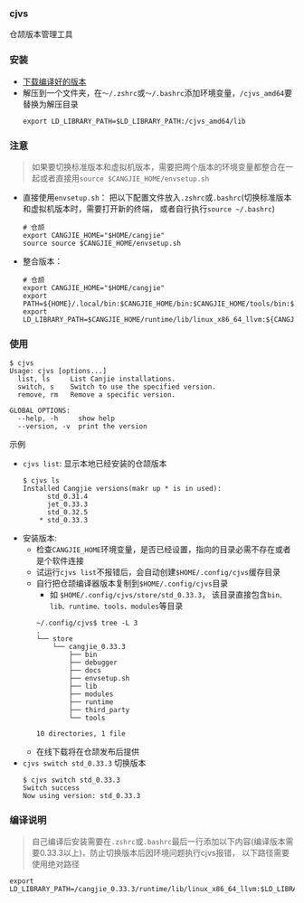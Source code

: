 ### cjvs
仓颉版本管理工具

### 安装
- [下载编译好的版本](https://gitee.com/HW-PLLab/cjvs/releases/latest)
- 解压到一个文件夹，在`～/.zshrc`或`～/.bashrc`添加环境变量，`/cjvs_amd64`要替换为解压目录
    ```shell
    export LD_LIBRARY_PATH=$LD_LIBRARY_PATH:/cjvs_amd64/lib
    ```
### 注意
>如果要切换标准版本和虚拟机版本，需要把两个版本的环境变量都整合在一起或者直接用`source $CANGJIE_HOME/envsetup.sh`
  - 直接使用`envsetup.sh`： 把以下配置文件放入`.zshrc`或`.bashrc`(切换标准版本和虚拟机版本时，需要打开新的终端， 或者自行执行`source ~/.bashrc`)
    ```shell
    # 仓颉
    export CANGJIE_HOME="$HOME/cangjie"
    source source $CANGJIE_HOME/envsetup.sh
    ```
  - 整合版本：
    ```shell
    # 仓颉
    export CANGJIE_HOME="$HOME/cangjie"
    export PATH=${HOME}/.local/bin:$CANGJIE_HOME/bin:$CANGJIE_HOME/tools/bin:$CANGJIE_HOME/debugger/bin:$PATH
    export LD_LIBRARY_PATH=$CANGJIE_HOME/runtime/lib/linux_x86_64_llvm:${CANGJIE_HOME}/lib/linux_x86_64_jet:${CANGJIE_HOME}/debugger/third_party/lldb/lib:$LD_LIBRARY_PATH
    ```

### 使用
```shell
$ cjvs
Usage: cjvs [options...]
  list, ls     List Canjie installations.
  switch, s    Switch to use the specified version.
  remove, rm   Remove a specific version.

GLOBAL OPTIONS:
  --help, -h     show help
  --version, -v  print the version
```

示例
- `cjvs list`: 显示本地已经安装的仓颉版本
    ```shell
    $ cjvs ls
    Installed Cangjie versions(makr up * is in used):
    	  std_0.31.4
    	  jet_0.33.3
    	  std_0.32.5
    	* std_0.33.3
    ``` 
- 安装版本: 
  - 检查`CANGJIE_HOME`环境变量，是否已经设置，指向的目录必需不存在或者是个软件连接
  - 试运行`cjvs list`不报错后，会自动创建`$HOME/.config/cjvs`缓存目录
  - 自行把仓颉编译器版本复制到`$HOME/.config/cjvs`目录
    - 如 `$HOME/.config/cjvs/store/std_0.33.3`， 该目录直接包含`bin、lib、runtime、tools、modules`等目录 
    ```shell
    ~/.config/cjvs$ tree -L 3
    .
    └── store
        └── cangjie_0.33.3
            ├── bin
            ├── debugger
            ├── docs
            ├── envsetup.sh
            ├── lib
            ├── modules
            ├── runtime
            ├── third_party
            └── tools

    10 directories, 1 file
    ```
  - 在线下载将在仓颉发布后提供
- `cjvs switch std_0.33.3` 切换版本
    ```shell
    $ cjvs switch std_0.33.3
    Switch success
    Now using version: std_0.33.3
    ```

### 编译说明
>自己编译后安装需要在`.zshrc`或`.bashrc`最后一行添加以下内容(编译版本需要0.33.3以上)，防止切换版本后因环境问题执行cjvs报错， 以下路径需要使用绝对路径

```shell
export LD_LIBRARY_PATH=/cangjie_0.33.3/runtime/lib/linux_x86_64_llvm:$LD_LIBRARY_PATH
```
